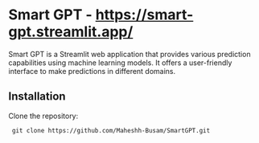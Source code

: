 # Smart GPT - https://smart-gpt.streamlit.app/

Smart GPT is a Streamlit web application that provides various prediction capabilities using machine learning models. It offers a user-friendly interface to make predictions in different domains.

## Installation

Clone the repository:

` git clone https://github.com/Maheshh-Busam/SmartGPT.git`
